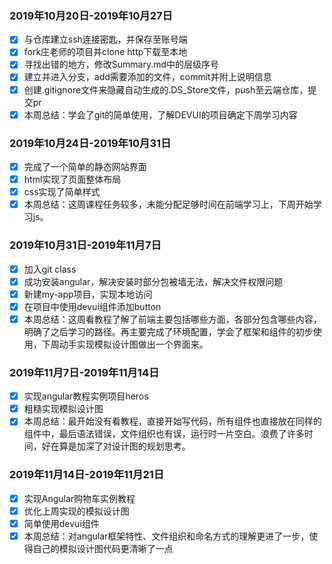 ### <i class="icon-chevron-sign-left"></i>  2019年10月20日-2019年10月27日
- [x] 与仓库建立ssh连接密匙，并保存至账号端
- [x] fork庄老师的项目并clone http下载至本地
- [x] 寻找出错的地方，修改Summary.md中的层级序号
- [x] 建立并进入分支，add需要添加的文件，commit并附上说明信息
- [x] 创建.gitignore文件来隐藏自动生成的.DS_Store文件，push至云端仓库，提交pr
- [x] 本周总结：学会了git的简单使用，了解DEVUI的项目确定下周学习内容

### <i class="icon-chevron-sign-left"></i>  2019年10月24日-2019年10月31日
- [x] 完成了一个简单的静态网站界面
- [x] html实现了页面整体布局
- [x] css实现了简单样式
- [x] 本周总结：这周课程任务较多，未能分配足够时间在前端学习上，下周开始学习js。

### <i class="icon-chevron-sign-left"></i>  2019年10月31日-2019年11月7日
- [x] 加入git class
- [x] 成功安装angular，解决安装时部分包被墙无法，解决文件权限问题
- [x] 新建my-app项目，实现本地访问
- [x] 在项目中使用devui组件添加button
- [x] 本周总结：这周看教程了解了前端主要包括哪些方面，各部分包含哪些内容，明确了之后学习的路径。再主要完成了环境配置，学会了框架和组件的初步使用，下周动手实现模拟设计图做出一个界面来。

### <i class="icon-chevron-sign-left"></i>  2019年11月7日-2019年11月14日
- [x] 实现angular教程实例项目heros
- [x] 粗糙实现模拟设计图
- [x] 本周总结：最开始没有看教程，直接开始写代码，所有组件也直接放在同样的组件中，最后语法错误，文件组织也有误，运行时一片空白。浪费了许多时间，好在算是加深了对设计图的规划思考。

### <i class="icon-chevron-sign-left"></i>  2019年11月14日-2019年11月21日
- [x] 实现Angular购物车实例教程
- [x] 优化上周实现的模拟设计图
- [x] 简单使用devui组件
- [x] 本周总结：对angular框架特性、文件组织和命名方式的理解更进了一步，使得自己的模拟设计图代码更清晰了一点
